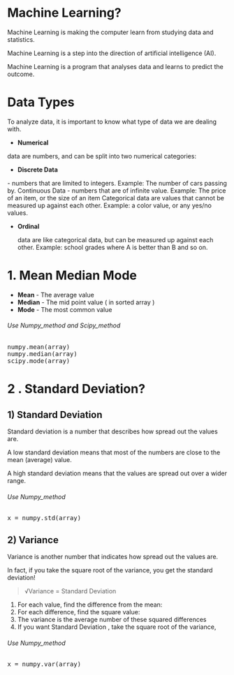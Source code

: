 # Machine Learning?

Machine Learning is making the computer learn from studying data and statistics.

Machine Learning is a step into the direction of artificial intelligence (AI).

Machine Learning is a program that analyses data and learns to predict the outcome.


# Data Types 

To analyze data, it is important to know what type of data we are dealing with.

+ **Numerical** 
 
 data are numbers, and can be split into two numerical categories:

+ **Discrete Data**
 
\- numbers that are limited to integers. Example: The number of cars passing by.
Continuous Data
\- numbers that are of infinite value. Example: The price of an item, or the size of an item
Categorical data are values that cannot be measured up against each other. Example: a color value, or any yes/no values.

+ **Ordinal**
 
   data are like categorical data, but can be measured up against each other. Example: school grades where A is better than B and so on.


# 1. Mean Median Mode

+ **Mean** - The average value
+ **Median** - The mid point value ( in sorted array )
+ **Mode** - The most common value

###### Use Numpy_method and Scipy_method
<pre>
numpy.mean(array)
numpy.median(array)
scipy.mode(array)
</pre>

# 2 . Standard Deviation?

## 1)  Standard Deviation
Standard deviation is a number that describes how spread out the values are.

A low standard deviation means that most of the numbers are close to the mean (average) value.

A high standard deviation means that the values are spread out over a wider range.

###### Use Numpy_method
<pre>
x = numpy.std(array)
</pre>
## 2) Variance
Variance is another number that indicates how spread out the values are.

In fact, if you take the square root of the variance, you get the standard deviation!
> √Variance = Standard Deviation

[<To calculate the variance you have to do as follows>]()
1. For each value, find the difference from the mean:
2. For each difference, find the square value:
3. The variance is the average number of these squared differences
4. If you want Standard Deviation , take the square root of the variance,
 


###### Use Numpy_method
<pre>
x = numpy.var(array)
</pre>


